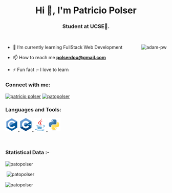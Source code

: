 <h1 align="center">Hi 👋, I'm Patricio Polser</h1>
<h3 align="center">Student at UCSE🌟.</h3>

<br>

<p><img align="right" src="https://github.com/Adam-pw/Adam-pw/blob/main/animation_500_kxa883sd.gif" alt="adam-pw" /></p>


- 🌱 I’m currently learning FullStack Web Development

- 📫 How to reach me **polserdou@gmail.com**

- ⚡ Fun fact :- I love to learn


<h3 align="left">Connect with me:</h3>
<p align="left">
  <a href="https://www.linkedin.com/in/patricio-polser" target="blank"><img align="center"
      src="https://raw.githubusercontent.com/rahuldkjain/github-profile-readme-generator/master/src/images/icons/Social/linked-in-alt.svg"
      alt="patricio polser" height="30" width="40" /></a>
  <a href="https://instagram.com/patopolser" target="blank"><img align="center"
      src="https://raw.githubusercontent.com/rahuldkjain/github-profile-readme-generator/master/src/images/icons/Social/instagram.svg"
      alt="patopolser" height="30" width="40" /></a>
</p>


<h3 align="left">Languages and Tools:</h3>
<p align="left"> 
  <a href="https://www.cprogramming.com/" target="_blank"
    rel="noreferrer"> 
    <img src="https://raw.githubusercontent.com/devicons/devicon/master/icons/c/c-original.svg"
      alt="c" width="40" height="40" /> 
  </a> 
  
  <a href="https://www.w3schools.com/cpp/" target="_blank" rel="noreferrer">
    <img src="https://raw.githubusercontent.com/devicons/devicon/master/icons/cplusplus/cplusplus-original.svg"
      alt="cplusplus" width="40" height="40" /> 
  </a> 
      
  <a href="https://www.java.com" target="_blank" rel="noreferrer"> 
    <img src="https://raw.githubusercontent.com/devicons/devicon/master/icons/java/java-original.svg" alt="java" width="40"
      height="40" /> 
  </a>  
  
  <a href="https://www.python.org" target="_blank" rel="noreferrer"> 
    <img src="https://raw.githubusercontent.com/devicons/devicon/master/icons/python/python-original.svg" alt="python"
      width="40" height="40" /> 
  </a> 
  
</p>

<br>

<h3>Statistical Data :-</h3>
<p><img align="center"
    src="https://github-readme-stats.vercel.app/api/top-langs?username=patopolser&show_icons=true&locale=en&bg_color=0d1117&text_color=ffffff&layout=compact"
    alt="patopolser" 
    bg_color=#808080/></p>

<p>&nbsp;<img align="center" src="https://github-readme-stats.vercel.app/api?username=patopolser&show_icons=true&locale=en&bg_color=0d1117&text_color=ffffff&repo=convoychat"
    alt="patopolser" /></p>


<p><img align="center" src="https://github-readme-streak-stats.herokuapp.com/?user=patopolser&theme=dark&background=0d1117&date_format=M%20j%5B%2C%20Y%5D" alt="patopolser" /></p>
